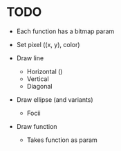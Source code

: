 
# TODO

* Each function has a bitmap param

* Set pixel ((x, y), color)

* Draw line
    * Horizontal ()
    * Vertical
    * Diagonal

* Draw ellipse (and variants)
    * Focii

* Draw function
    * Takes function as param


